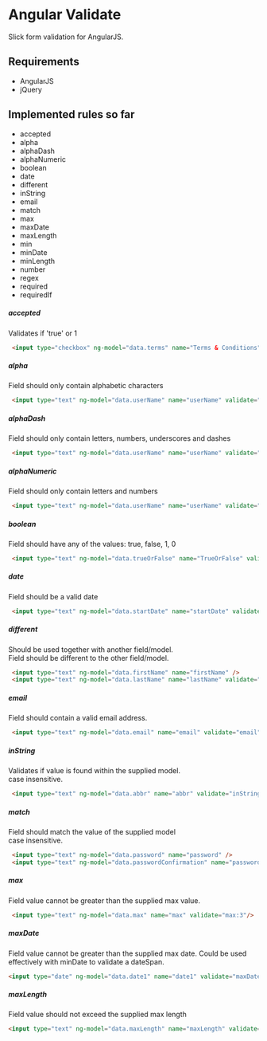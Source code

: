 Angular Validate
============

Slick form validation for AngularJS.

Requirements
--------
* AngularJS
* jQuery

Implemented rules so far
-------
* accepted
* alpha
* alphaDash
* alphaNumeric
* boolean
* date
* different
* inString
* email
* match
* max
* maxDate
* maxLength
* min
* minDate
* minLength
* number
* regex
* required
* requiredIf

##### accepted
Validates if 'true' or 1
```html
 <input type="checkbox" ng-model="data.terms" name="Terms & Conditions" validate="accepted" />
```

##### alpha
Field should only contain alphabetic characters
```html
 <input type="text" ng-model="data.userName" name="userName" validate="alpha" />
```

##### alphaDash
Field should only contain letters, numbers, underscores and dashes
```html
 <input type="text" ng-model="data.userName" name="userName" validate="alphaDash" />
```

##### alphaNumeric
Field should only contain letters and numbers
```html
 <input type="text" ng-model="data.userName" name="userName" validate="alphaDash" />
```

##### boolean
Field should have any of the values: true, false, 1, 0
```html
 <input type="text" ng-model="data.trueOrFalse" name="TrueOrFalse" validate="boolean" />
``````

##### date
Field should be a valid date
```html
 <input type="text" ng-model="data.startDate" name="startDate" validate="date" />
```

##### different
Should be used together with another field/model.<br/>
Field should be different to the other field/model.
```html
 <input type="text" ng-model="data.firstName" name="firstName" />
 <input type="text" ng-model="data.lastName" name="lastName" validate="different:data.firstName" />
```

##### email
Field should contain a valid email address.
```html
 <input type="text" ng-model="data.email" name="email" validate="email">
```

##### inString
Validates if value is found within the supplied model. <br/>
case insensitive.
```html
 <input type="text" ng-model="data.abbr" name="abbr" validate="inString:data.fullText" />
```

##### match
Field should match the value of the supplied model <br/>
case insensitive.
```html
 <input type="text" ng-model="data.password" name="password" />
 <input type="text" ng-model="data.passwordConfirmation" name="passwordConfirmation" validate="match:data.password" />
```

##### max
Field value cannot be greater than the supplied max value.
```html
 <input type="text" ng-model="data.max" name="max" validate="max:3"/>
```

##### maxDate
Field value cannot be greater than the supplied max date.
Could be used effectively with minDate to validate a dateSpan.
```html
<input type="date" ng-model="data.date1" name="date1" validate="maxDate:data.date2">
```

##### maxLength
Field value should not exceed the supplied max length
```html
<input type="text" ng-model="data.maxLength" name="maxLength" validate="maxLength:3">
```






